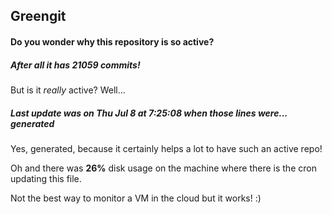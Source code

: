 ## Greengit

#### Do you wonder why this repository is so active?

##### After all it has 21059 commits!

But is it *really* active? Well...

##### Last update was on Thu Jul 8 at 7:25:08 when those lines were... generated

Yes, generated, because it certainly helps a lot to have such an active repo!

Oh and there was **26%** disk usage on the machine
where there is the cron updating this file.

Not the best way to monitor a VM in the cloud but it works! :)
